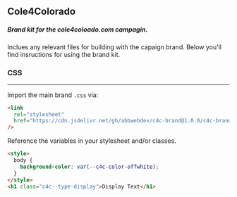 ## Cole4Colorado

##### Brand kit for the cole4coloado.com campagin.

Inclues any relevant files for building with the capaign brand. Below you'll find insructions for using the brand kit.

### CSS

---

Import the main brand `.css` via:

```html
<link
  rel="stylesheet"
  href="https://cdn.jsdelivr.net/gh/abbwebdev/c4c-brand@1.0.0/c4c-brand.css"
/>
```

Reference the variables in your stylesheet and/or classes.

```html
<style>
  body {
    background-color: var(--c4c-color-offwhite);
  }
</style>
<h1 class="c4c--type-display">Display Text</h1>
```
